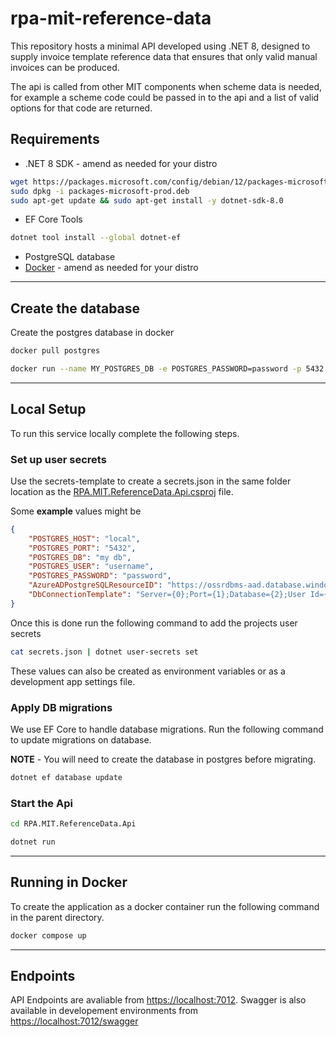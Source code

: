 # rpa-mit-reference-data

This repository hosts a minimal API developed using .NET 8, designed to supply invoice template reference data that ensures that only valid manual invoices can be produced.

The api is called from other MIT components when scheme data is needed, for example a scheme code could be passed in to the api and a list of valid options for that code are returned.

## Requirements

-  .NET 8 SDK - amend as needed for your distro
```bash
wget https://packages.microsoft.com/config/debian/12/packages-microsoft-prod.deb -O packages-microsoft-prod.deb
sudo dpkg -i packages-microsoft-prod.deb
sudo apt-get update && sudo apt-get install -y dotnet-sdk-8.0
```
-  EF Core Tools
```bash
dotnet tool install --global dotnet-ef
```
-  PostgreSQL database
-  [Docker](https://docs.docker.com/engine/install/debian/) - amend as needed for your distro
---
## Create the database

Create the postgres database in docker

```bash
docker pull postgres
```
```bash
docker run --name MY_POSTGRES_DB -e POSTGRES_PASSWORD=password -p 5432:5432 -d postgres
```

---
## Local Setup

To run this service locally complete the following steps.
### Set up user secrets

Use the secrets-template to create a secrets.json in the same folder location as the [RPA.MIT.ReferenceData.Api.csproj](https://github.com/DEFRA/rpa-mit-reference-data/blob/main/RPA.MIT.ReferenceData.Api/RPA.MIT.ReferenceData.Api.csproj "RPA.MIT.ReferenceData.Api.csproj") file. 

Some **example** values might be

```json
{
    "POSTGRES_HOST": "local",
    "POSTGRES_PORT": "5432",
    "POSTGRES_DB": "my db",
    "POSTGRES_USER": "username",
    "POSTGRES_PASSWORD": "password",
    "AzureADPostgreSQLResourceID": "https://ossrdbms-aad.database.windows.net/.default",
    "DbConnectionTemplate": "Server={0};Port={1};Database={2};User Id={3};Password={4};"
}
```

Once this is done run the following command to add the projects user secrets

```bash
cat secrets.json | dotnet user-secrets set
```

These values can also be created as environment variables or as a development app settings file.

### Apply DB migrations

We use EF Core to handle database migrations. Run the following command to update migrations on database.

**NOTE** - You will need to create the database in postgres before migrating.

```bash
dotnet ef database update
```

### Start the Api

```bash
cd RPA.MIT.ReferenceData.Api
```
```bash
dotnet run
```


---
## Running in Docker

To create the application as a docker container run the following command in the parent directory.

```bash
docker compose up
```

---
## Endpoints

API Endpoints are avaliable from [https://localhost:7012](https://localhost:7012).
Swagger is also available in developement environments from [https://localhost:7012/swagger](https://localhost:7012/swagger)
